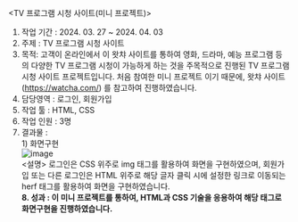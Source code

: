 <TV 프로그램 시청 사이트(미니 프로젝트)><br>
1. 작업 기간 : 2024. 03. 27 ~ 2024. 04. 03<br>
2. 주제 : TV 프로그램 시청 사이트<br>
3. 목적: 고객이 온라인에서 이 왓챠 사이트를 통하여 영화, 드라마, 예능 프로그램 등의 다양한 TV 프로그램 시청이 가능하게 하는 것을 주목적으로 진행된 TV 프로그램 시청 사이트 프로젝트입니다. 처음 참여한 미니 프로젝트 이기 때문에, 왓챠 사이트(https://watcha.com/) 를 참고하여 진행하였습니다.<br>
4. 담당영역 : 로그인, 회원가입<br>
5. 작업 툴 : HTML, CSS<br>
6. 작업 인원 : 3명<br>
7. 결과물 : <br>
   1)&nbsp;화면구현<br>
   ![image](https://github.com/user-attachments/assets/7124c8ca-9168-4a95-b9d5-2f9231158d1e)<br>
<설명> 로그인은 CSS 위주로 img 태그를 활용하여 화면을 구현하였으며, 회원가입 또는 다른 로그인은 HTML 위주로 해당 글자 클릭 시에 설정한 링크로 이동되는 herf 태그를 활용하여 화면을 구현하였습니다.<br> 
<b>8. 성과 : 이 미니 프로젝트를 통하여, HTML과 CSS 기술을 응용하여 해당 태그로 화면구현을 진행하였습니다.<br></b>
